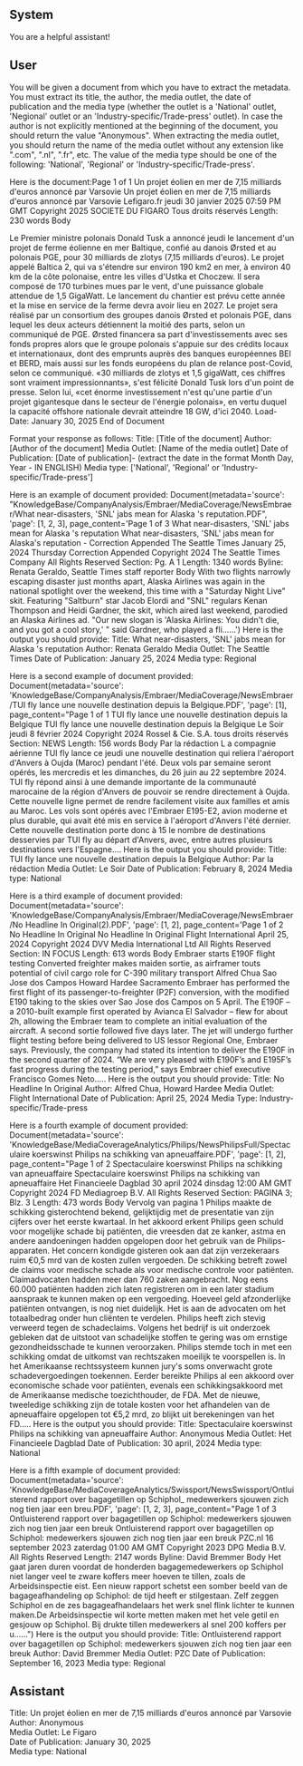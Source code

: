 ## System

You are a helpful assistant!

## User


You will be given a document from which you have to extract the metadata. You must extract its title, the author, the media outlet, the date of publication and the media type (whether the outlet is a 'National' outlet, 'Negional' outlet or an 'Industry-specific/Trade-press' outlet). 
In case the author is not explicitly mentioned at the beginning of the document, you should return the value "Anonymous".
When extracting the media outlet, you should return the name of the media outlet without any extension like ".com", ".nl", ".fr", etc.
The value of the media type should be one of the following: 'National', 'Regional' or 'Industry-specific/Trade-press'.
                           
Here is the document:Page 1 of 1
Un projet éolien en mer de 7,15 milliards d'euros annoncé par Varsovie
Un projet éolien en mer de 7,15 milliards d'euros annoncé par Varsovie
Lefigaro.fr
jeudi 30 janvier 2025 07:59 PM GMT
Copyright 2025 SOCIETE DU FIGARO Tous droits réservés
Length: 230 words
Body
    
Le Premier ministre polonais Donald Tusk a annoncé jeudi le lancement d'un projet de ferme éolienne en mer 
Baltique, confié au danois Ørsted et au polonais PGE, pour 30 milliards de zlotys (7,15 milliards d'euros). Le projet 
appelé Baltica 2, qui va s'étendre sur environ 190 km2 en mer, à environ 40 km de la côte polonaise, entre les villes 
d'Ustka et Choczew. Il sera composé de 170 turbines mues par le vent, d'une puissance globale attendue de 1,5 
GigaWatt. Le lancement du chantier est prévu cette année et la mise en service de la ferme devra avoir lieu en 
2027. Le projet sera réalisé par un consortium des groupes danois Ørsted et polonais PGE, dans lequel les deux 
acteurs détiennent la moitié des parts, selon un communiqué de PGE.
Ørsted financera sa part d'investissements avec ses fonds propres alors que le groupe polonais s'appuie sur des 
crédits locaux et internationaux, dont des emprunts auprès des banques européennes BEI et BERD, mais aussi sur 
les fonds européens du plan de relance post-Covid, selon ce communiqué. «30 milliards de zlotys et 1,5 gigaWatt, 
ces chiffres sont vraiment impressionnants», s'est félicité Donald Tusk lors d'un point de presse. Selon lui, «cet 
énorme investissement n'est qu'une partie d'un projet gigantesque dans le secteur de l'énergie polonais», en vertu 
duquel la capacité offshore nationale devrait atteindre 18 GW, d'ici 2040. 
Load-Date: January 30, 2025
End of Document

Format your response as follows:
Title: [Title of the document]
Author: [Author of the document]
Media Outlet: [Name of the media outlet]
Date of Publication: [Date of publication]- (extract the date in the format Month Day, Year - IN ENGLISH)
Media type: ['National', 'Regional' or 'Industry-specific/Trade-press']

Here is an example of document provided: Document(metadata='source': "KnowledgeBase/CompanyAnalysis/Embraer/MediaCoverage/NewsEmbraer/What near-disasters, 'SNL' jabs mean for Alaska 's reputation.PDF", 'page': [1, 2, 3], page_content='Page 1 of 3
What near-disasters, 'SNL' jabs mean for Alaska 's reputation
What near-disasters, 'SNL' jabs mean for Alaska's reputation - Correction 
Appended
The Seattle Times
January 25, 2024 Thursday
 Correction Appended
Copyright 2024 The Seattle Times Company All Rights Reserved
Section: Pg. A 1
Length: 1340 words
Byline: Renata Geraldo, Seattle Times staff reporter
Body
With two flights narrowly escaping disaster just months apart, Alaska Airlines was again in the national spotlight 
over the weekend, this time with a "Saturday Night Live" skit.
Featuring "Saltburn" star Jacob Elordi and "SNL" regulars Kenan Thompson and Heidi Gardner, the skit, which 
aired last weekend, parodied an Alaska Airlines ad. "Our new slogan is 'Alaska Airlines: You didn't die, and you got 
a cool story,' " said Gardner, who played a fli......')
Here is the output you should provide:
Title: What near-disasters, 'SNL' jabs mean for Alaska 's reputation
Author: Renata Geraldo
Media Outlet: The Seattle Times
Date of Publication: January 25, 2024
Media type: Regional

Here is a second example of document provided: Document(metadata='source': 'KnowledgeBase/CompanyAnalysis/Embraer/MediaCoverage/NewsEmbraer/TUI fly lance une nouvelle destination depuis la Belgique.PDF', 'page': [1], page_content="Page 1 of 1
TUI fly lance une nouvelle destination depuis la Belgique
TUI fly lance une nouvelle destination depuis la Belgique
Le Soir
jeudi 8 février 2024
Copyright 2024 Rossel & Cie. S.A. tous droits réservés
Section: NEWS
Length: 156 words
Body
 Par la rédaction
 L a compagnie aérienne TUI fly lance ce jeudi une nouvelle destination qui reliera l'aéroport d'Anvers à Oujda 
(Maroc) pendant l'été. Deux vols par semaine seront opérés, les mercredis et les dimanches, du 26 juin au 22 
septembre 2024.
 TUI fly répond ainsi à une demande importante de la communauté marocaine de la région d'Anvers de pouvoir se 
rendre directement à Oujda. Cette nouvelle ligne permet de rendre facilement visite aux familles et amis au Maroc. 
Les vols sont opérés avec l'Embraer E195-E2, avion moderne et plus durable, qui avait été mis en service à 
l'aéroport d'Anvers l'été dernier.
 Cette nouvelle destination porte donc à 15 le nombre de destinations desservies par TUI fly au départ d'Anvers, 
avec, entre autres plusieurs destinations vers l'Espagne....
Here is the output you should provide:
Title: TUI fly lance une nouvelle destination depuis la Belgique
Author: Par la rédaction
Media Outlet: Le Soir
Date of Publication: February 8, 2024
Media type: National

Here is a third example of document provided: Document(metadata='source': 'KnowledgeBase/CompanyAnalysis/Embraer/MediaCoverage/NewsEmbraer/No Headline In Original(2).PDF', 'page': [1, 2], page_content='Page 1 of 2
No Headline In Original
No Headline In Original
Flight International
April 25, 2024
Copyright 2024 DVV Media International Ltd All Rights Reserved
Section: IN FOCUS
Length: 613 words
Body
Embraer starts E190F flight testing
Converted freighter makes maiden sortie, as airframer touts potential of civil cargo role for C-390 military transport
Alfred Chua Sao Jose dos Campos
Howard Hardee Sacramento
Embraer has performed the first flight of its passenger-to-freighter (P2F) conversion, with the modified E190 taking 
to the skies over Sao Jose dos Campos on 5 April.
The E190F – a 2010-built example first operated by Avianca El Salvador – flew for about 2h, allowing the Embraer 
team to complete an ­initial evaluation of the aircraft. A second sortie followed five days later.
The jet will undergo further flight testing ­before being delivered to US lessor Regional One, ­Embraer says.
Previously, the company had stated its intention to deliver the E190F in the second quarter of 2024.
“We are very pleased with E190F’s and E195F’s fast progress during the testing period,” says Embraer chief 
­executive Francisco Gomes Neto.....
Here is the output you should provide:
Title: No Headline In Original
Author: Alfred Chua, Howard Hardee
Media Outlet: Flight International
Date of Publication: April 25, 2024
Media Type: Industry-specific/Trade-press

Here is a fourth example of document provided: Document(metadata='source': 'KnowledgeBase/MediaCoverageAnalytics/Philips/NewsPhilipsFull/Spectaculaire koerswinst Philips na schikking van apneuaffaire.PDF', 'page': [1, 2], page_content="Page 1 of 2
Spectaculaire koerswinst Philips na schikking van apneuaffaire
Spectaculaire koerswinst Philips na schikking van apneuaffaire
Het Financieele Dagblad
30 april 2024 dinsdag 12:00 AM GMT
Copyright 2024 FD Mediagroep B.V. All Rights Reserved
Section: PAGINA 3; Blz. 3
Length: 473 words
Body
Vervolg van pagina 1
Philips maakte de schikking gisterochtend bekend, gelijktijdig met de presentatie van zijn cijfers over het eerste 
kwartaal. In het akkoord erkent Philips geen schuld voor mogelijke schade bij patiënten, die vreesden dat ze 
kanker, astma en andere aandoeningen hadden opgelopen door het gebruik van de Philips-apparaten. Het 
concern kondigde gisteren ook aan dat zijn verzekeraars ruim €0,5 mrd van de kosten zullen vergoeden.
De schikking betreft zowel de claims voor medische schade als voor medische controle voor patiënten. 
Claimadvocaten hadden meer dan 760 zaken aangebracht. Nog eens 60.000 patiënten hadden zich laten 
registreren om in een later stadium aanspraak te kunnen maken op een vergoeding. Hoeveel geld afzonderlijke 
patiënten ontvangen, is nog niet duidelijk. Het is aan de advocaten om het totaalbedrag onder hun cliënten te 
verdelen. Philips heeft zich stevig verweerd tegen de schadeclaims. Volgens het bedrijf is uit onderzoek gebleken 
dat de uitstoot van schadelijke stoffen te gering was om ernstige gezondheidsschade te kunnen veroorzaken. 
Philips stemde toch in met een schikking omdat de uitkomst van rechtszaken moeilijk te voorspellen is. In het 
Amerikaanse rechtssysteem kunnen jury's soms onverwacht grote schadevergoedingen toekennen. Eerder 
bereikte Philips al een akkoord over economische schade voor patiënten, evenals een schikkingsakkoord met de 
Amerikaanse medische toezichthouder, de FDA. Met de nieuwe, tweeledige schikking zijn de totale kosten voor het 
afhandelen van de apneuaffaire opgelopen tot €5,2 mrd, zo blijkt uit berekeningen van het FD.....
Here is the output you should provide:
Title: Spectaculaire koerswinst Philips na schikking van apneuaffaire
Author: Anonymous
Media Outlet: Het Financieele Dagblad
Date of Publication: 30 april, 2024
Media type: National

Here is a fifth example of document provided: Document(metadata='source': 'KnowledgeBase/MediaCoverageAnalytics/Swissport/NewsSwissport/Ontluisterend rapport over bagagetillen op Schiphol_ medewerkers sjouwen zich nog tien jaar een breu.PDF', 'page': [1, 2, 3], page_content="Page 1 of 3
Ontluisterend rapport over bagagetillen op Schiphol: medewerkers sjouwen zich nog tien jaar een breuk
Ontluisterend rapport over bagagetillen op Schiphol: medewerkers sjouwen 
zich nog tien jaar een breuk
PZC.nl
16 september 2023 zaterdag 01:00 AM GMT
Copyright 2023 DPG Media B.V. All Rights Reserved
Length: 2147 words
Byline: David Bremmer
Body
Het gaat jaren duren voordat de honderden bagagemedewerkers op Schiphol niet langer  veel te zware koffers 
meer hoeven te tillen, zoals de Arbeidsinspectie eist. Een nieuw rapport schetst een somber beeld van de 
bagageafhandeling op Schiphol: de tijd heeft er stilgestaan. Zelf zeggen Schiphol en de zes bagageafhandelaars 
het werk snel flink lichter te kunnen maken.De Arbeidsinspectie wil korte metten maken met het vele getil en 
gesjouw op Schiphol. Bij drukte tillen medewerkers al snel 200 koffers per u......")
Here is the output you should provide:
Title: Ontluisterend rapport over bagagetillen op Schiphol: medewerkers sjouwen zich nog tien jaar een breuk
Author: David Bremmer
Media Outlet: PZC
Date of Publication: September 16, 2023
Media type: Regional


## Assistant

Title: Un projet éolien en mer de 7,15 milliards d'euros annoncé par Varsovie  
Author: Anonymous  
Media Outlet: Le Figaro  
Date of Publication: January 30, 2025  
Media type: National

